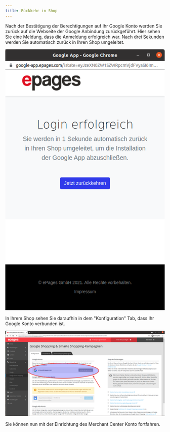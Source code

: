 ```yaml
---
title: Rückkehr in Shop
---
```


Nach der Bestätigung der Berechtigungen auf Ihr Google Konto werden Sie zurück auf die Webseite der Google Anbindung zurückgeführt. Hier sehen Sie eine Meldung, dass die Anmeldung erfolgreich war. Nach drei Sekunden werden Sie automatisch zurück in Ihren Shop umgeleitet.

![Login erfolgreich](img/login-erfolgreich.png)

In Ihrem Shop sehen Sie daraufhin in dem "Konfiguration" Tab, dass Ihr Google Konto verbunden ist.

![Google Konto verbunden](img/google-konto-verbunden.png)

Sie können nun mit der Einrichtung des Merchant Center Konto fortfahren.
